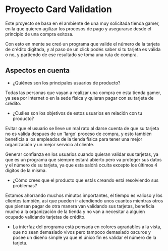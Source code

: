 # Proyecto Card Validation

Este proyecto se basa en el ambiente de una muy solicitada tienda gamer, en la que quieren agilizar los procesos de pago y asegurarse desde el principio de una compra exitosa.

Con esto en mente se creó un programa que valide el número de la tarjeta de crédito digitada, y al paso de un click podés saber si tu tarjeta es válida o no, y partiendo de ese resultado se toma una ruta de compra.

## Aspectos en cuenta

* ¿Quiénes son los principales usuarios de producto? 

Todas las personas que vayan a realizar una compra en esta tienda gamer, ya sea por internet o en la sede física y quieran pagar con su tarjeta de crédito.


* ¿Cuáles son los objetivos de estos usuarios en relación con tu producto?

Evitar que el usuario se lleve un mal rato al darse cuenta de que su tarjeta no es válida despues de un 'largo' proceso de compra, y esto también beneficia a los empleados de la tienda física para tener una mejor organización y un mejor servicio al cliente.

Generar confianza en los usuarios cuando quieran validar sus tarjetas, ya que es un programa que siempre estará abierto pero va proteger sus datos y el número de su tarjeta, ya que esta saldrá oculta excepto los últimos 4 dígitos de la misma.

* ¿Cómo crees que el producto que estás creando está resolviendo sus problemas?

Estamos ahorrando muchos minutos importantes, el tiempo es valioso y los clientes también, asi que pueden ir atendiendo unos cuantos mientras otros que piensan pagar de otra manera van validando sus tarjetas, beneficia mucho a la organización de la tienda y no van a necesitar a alguien ocupado validando tarjetas de crédito.

* La interfaz del programa está pensada en colores agradables a la vista, que no sean demasiado vivos pero tampoco demasiado oscuros y posee un diseño simple ya que el único fin es validar el número de la tarjeta.


